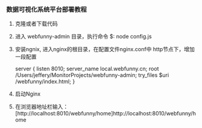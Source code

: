 ### 数据可视化系统平台部署教程

1. 克隆或者下载代码

2. 进入 webfunny-admin 目录，执行命令 $: node config.js

3. 安装ngnix, 进入nginx的根目录，在配置文件nginx.conf中 http节点下，增加一段配置

    server {
      listen       8010;
      server_name  local.webfunny.cn;
      root /Users/jeffery/MonitorProjects/webfunny-admin;
      try_files $uri /webfunny/index.html;
    }
    
4. 启动Nginx

5. 在浏览器地址栏输入：[http://localhost:8010/webfunny/home]http://localhost:8010/webfunny/home
